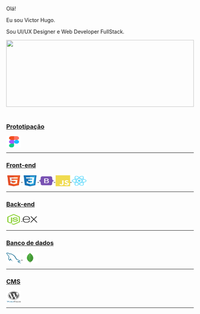 Olá!

Eu sou Victor Hugo.

Sou UI/UX Designer e Web Developer FullStack. 



<!-- Painel de Trabalhos -->

<div>

 <a href="https://github.com/victor-hdgomes">

 <img height="180em" width="100%" src="https://github-readme-stats.vercel.app/api/top-langs/?username=victor-hdgomes&layout=compact&langs_count=7&theme=dark"/>

</div> <br>

 

<!-- Tecnologias -->  

  

<div style="display: inline_block">
 
  <h3> Prototipação </h3>

 <img align="center" alt="Victor-HTML" height="30" width="40" src="https://raw.githubusercontent.com/devicons/devicon/master/icons/figma/figma-original.svg">

 <hr>
 
 <h3> Front-end </h3>

 <img align="center" alt="Victor-HTML" height="30" width="40" src="https://raw.githubusercontent.com/devicons/devicon/master/icons/html5/html5-original.svg">
  <img align="center" alt="Victor-CSS" height="30" width="40" src="https://raw.githubusercontent.com/devicons/devicon/master/icons/css3/css3-original.svg">
 <img align="center" alt="Victor-Bootstrap" height="30" width="40" src="https://raw.githubusercontent.com/devicons/devicon/master/icons/bootstrap/bootstrap-plain.svg">
  <img align="center" alt="Victor-JS" height="30" width="40" src="https://raw.githubusercontent.com/devicons/devicon/master/icons/javascript/javascript-plain.svg">
 <img align="center" alt="Victor-ReactJS" height="30" width="40" src="https://raw.githubusercontent.com/devicons/devicon/master/icons/react/react-original.svg">

 <hr>

 <h3> Back-end </h3>

 <img align="center" alt="Victor-NodeJS" height="30" width="40" src="https://raw.githubusercontent.com/devicons/devicon/master/icons/nodejs/nodejs-original.svg">
 <img align="center" alt="Victor-Express" height="30" width="40" src="https://raw.githubusercontent.com/devicons/devicon/master/icons/express/express-original.svg">
 
  <hr>
 
 <h3> Banco de dados </h3>

 <img align="center" alt="Victor-MySQL" height="30" width="40" src="https://raw.githubusercontent.com/devicons/devicon/master/icons/mysql/mysql-original.svg">
 <img align="center" alt="Victor-MongoDB" height="30" width="40" src="https://raw.githubusercontent.com/devicons/devicon/master/icons/mongodb/mongodb-original.svg">
 
  <hr>
 
 <h3> CMS </h3>

 <img align="center" alt="Victor-PHP" height="30" width="40" src="https://raw.githubusercontent.com/devicons/devicon/master/icons/wordpress/wordpress-original.svg">
 
  <hr>

  

 

  

 
